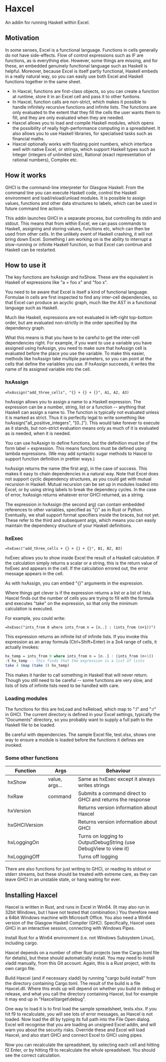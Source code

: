 # Haxcel

An addin for running Haskell within Excel.

## Motivation

In some senses, Excel is a functional language. Functions in cells generally do not have side-effects. Flow of control expressions such as IF are functions, as is everything else. However, some things are missing, and for these, an embedded genuinely functional language such as Haskell is helpful. Moreover, because Excel is itself partly functional, Haskell embeds in a really natural way, so you can easily use both Excel and Haskell functions together in the same sheet.

* In Haxcel, functions are first-class objects, so you can create a function at runtime, store it in an Excel cell and pass it to other funtions.
* In Haxcel, function calls are non-strict, which makes it possible to handle infinitely recursive functions and infinite lists. The functions are only evaluated to the extent that they fill the cells the user wants them to fill, and they are only evaluated when they are needed.
* Haxcel allows you to load and compile Haskell modules, which opens the possibility of really high-performance computing in a spreadsheet. It also allows you to use Haskell libraries, for specialised tasks such as financial maths.
* Haxcel optionally works with floating point numbers, which interface well with native Excel, or strings, which support Haskell types such as Integer (integers of unlimited size), Rational (exact representation of rational numbers), Complex etc.

## How it works

GHCI is the command-line interpreter for Glasgow Haskell. From the command line you can execute Haskell code, control the Haskell environment and load/reload/unload modules. It is possible to assign values, functions and other data structures to labels, which can be used in future command line actions.

This addin launches GHCI in a separate process, but controlling its stdin and stdout. This means that from within Excel, we can pass commands to Haskell, assigning and storing values, functions etc, which can then be used from other cells. In the unlikely event of Haskell crashing, it will not bring down Excel. Something I am working on is the ability to interrupt a slow-running or infinite Haskell function, so that Excel can continue and Haskell can be restarted.

## How to use it

The key functions are hxAssign and hxShow. These are the equivalent in Haskell of expressions like "a = foo x" and "foo x".

You need to be aware that Excel is itself a kind of functional language. Formulae in cells are first inspected to find any inter-cell dependencies, so that Excel can produce an acyclic graph, much like the AST in a functional language such as Haskell.

Much like Haskell, expressions are not evaluated in left-right top-bottom order, but are evaluated non-strictly in the order specified by the dependency graph.

What this means is that you have to be careful to get the inter-cell dependencies right. For example, if you want to use a variable you have assigned using hxAssign, you need to make sure that hxAssign cell is evaluated before the place you use the variable. To make this easier, methods like hxAssign take multiple parameters, so you can point at the cells that define the variables you use. If hxAssign succeeds, it writes the name of its assigned variable into the cell.

### hxAssign

```Excel
=hxAssign("add_three_cells", "{} + {} + {}", A1, A2, A3)
```

hxAssign allows you to assign a name to a Haskell expression. The expression can be a number, string, list or a function -- anything that Haskell can assign a name to. The function is typically not evaluated unless it is marked as strict. Thus it is perfectly legal to write something like hxAssign("all_positive_integers", "[0..]"). This would take forever to execute as it stands, but non-strict evaluation means only as much of it is evaluated as is needed, when it is needed.

You can use hxAssign to define functions, but the definition must be of the form label = expression. This means functions must be defined using lambda expressions. (We may add syntactic sugar methods to Haxcel to support function definition in prettier ways.)

hxAssign returns the name (the first arg), in the case of success. This makes it easy to chain dependencies in a natural way. Note that Excel does not support cyclic dependency structures, as you could get with mutual recursion in Haskell. Mutual recursion can be set up in modules loaded into Excel, or by using string labels to break the dependecy cycles. In the case of error, hxAssign returns whatever error GHCI returned, as a string.

The expression in hxAssign (the second arg) can contain embedded references to other variables, specified as "{}" as in Rust or Python. Eventually, we shall support format specifiers inside the braces, but not yet. These refer to the third and subsequent args, which means you can easily maintain the dependency structure of your Haskell definitions.

### hxExec

```Excel
=hxExec("add_three_cells + {} + {} + {}", B1, B2, B3)
```

hxExec allows you to show inside Excel the result of a Haskell calculation. If the calculation simply returns a scalar or a string, this is the return value of hxExec and appears in the cell. If the calculation errored out, the error message appears in the cell.

As with hxAssign, you can embed "{}" arguments in the expression.

Where things get clever is if the expression returns a list or a list of lists. Haxcel finds out the number of cells you are trying to fill with the formula and executes "take" on the expression, so that only the minimum calculation is executed.

For example, you could write:

```Excel
=hxExec("ints_from 0 where ints_from n = [n..] : (ints_from (n+1))")
```

This expression returns an infinite list of infinite lists. If you invoke this expression as an array formula (Ctrl+Shift+Enter) in a 3x4 range of cells, it actually invokes:

```haskell
hx_temp = ints_from 0 where ints_from n = [n..] : (ints_from (n+1))
:t hx_temp -- this finds that the expression is a list of lists
take 4 (map (take 3) hx_temp)
```

This makes it harder to call something in Haskell that will never return. Though you still need to be careful -- some functions are very slow, and lists of lists of infinite lists need to be handled with care.

### Loading modules

The functions for this are hxLoad and hxReload, which map to ":l" and ":r" in GHCI. The current directory is defined in your Excel settings, typically the "Documents" directory, so you probably want to supply a full path to the Haskell file to be loaded.

Be careful with dependencies. The sample Excel file, test.xlsx, shows one way to ensure a module is loaded before the functions it defines are invoked.

### Some other functions

| Function      | Args           | Behaviour  |
| ------------- |--------------- | ---------- |
| hxShow        | value, args... | Same as hxExec except it always writes strings |
| hxRaw         | command        | Submits a command direct to GHCI and returns the response |
| hxVersion     |                | Returns version information about Haxcel |
| hxGHCIVersion |                | Returns version information about GHCI |
| hxLoggingOn   |                | Turns on logging to OutputDebugString (use DebugView to view it) |
| hxLoggingOff  |                | Turns off logging |

There are also functions for just writing to GHCI, or reading its stdout or stderr streams, but these should be treated with extreme care, as they can leave GHCI in an unstable state, or hang waiting for ever.

## Installing Haxcel

Haxcel is written in Rust, and runs in Excel in Win64. (It may also run in 32bit Windows, but I have not tested that combination.) You therefore need a 64bit Windows machine with Microsoft Office. You also need a Win64 version of the Glasgow Haskell Compiler (GHC). Specifically, Haxcel uses GHCi in an interactive session, connecting with Windows Pipes.

Install Rust for a Win64 environment (i.e. not Windows Subsystem Linux), including cargo.

Haxcel depends on a number of other Rust projects (see the Cargo.toml file for details), but these should automatically install. You may need to install xladd manually, from this Git account. Again, this is a Rust project, with its own cargo file.

Build Haxcel (and if necessary xladd) by running "cargo build install" from the directory containing Cargo.toml. The result of the build is a file Haxcel.dll. Where this ends up will depend on whether you build in debug or release, and what you call the directory containing Haxcel, but for example it may end up in "Haxcel\target\debug".

One way to load it is to first load the sample spreadsheet, tests.xlsx. If you hit f9 to recalculate, you will see lots of error messages, as Haxcel is not loaded. Now load the dll by typing its full path into the File Open dialog. Excel will recognise that you are loading an unsigned Excel addin, and will warn you about the security risks. Override these and Excel will load Haxcel, and also start GHCi and connect Excel to GHCi using pipes.

Now you can recalculate the spreadsheet, by selecting each cell and hitting f2 Enter, or by hitting f9 to recalculate the whole spreadsheet. You should see the correct calculation. 
